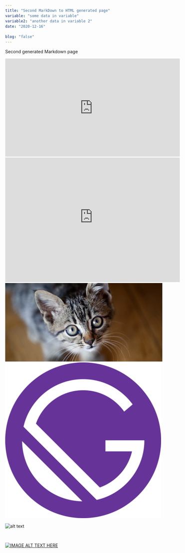 ```yaml
---
title: "Second MarkDown to HTML generated page"
variable: "some data in variable"
variable2: "another data in variable 2"
date: "2020-12-16"

blog: "false"
---
```


Second generated Markdown page 


<iframe width="560" height="315" src="https://www.youtube.com/embed/4n0xNbfJLR8" frameborder="0" allowfullscreen></iframe>

<br/>

<iframe width="560" height="400" src="https://3qeqpr26caki16dnhd19sv6by6v-wpengine.netdna-ssl.com/wp-content/uploads/2014/06/pandas-for-data-analysis.jpg" frameborder="0" allowfullscreen></iframe>

<br/>

<img src="../images/Thinking-of-getting-a-cat.png" alt="cat image" width="1200">

<br/>

<img src="../images/icon.png" width ="500"/>


<br/>

![alt text](https://3qeqpr26caki16dnhd19sv6by6v-wpengine.netdna-ssl.com/wp-content/uploads/2014/06/pandas-for-data-analysis.jpg)

<br/>

<!-- Redirects to video link-->
[![IMAGE ALT TEXT HERE](https://steamuserimages-a.akamaihd.net/ugc/771734716156171612/908510759673BDFE4BCD903B78758696FEF14FE7/)](https://www.youtube.com/watch?v=KREm3pHKHFc)